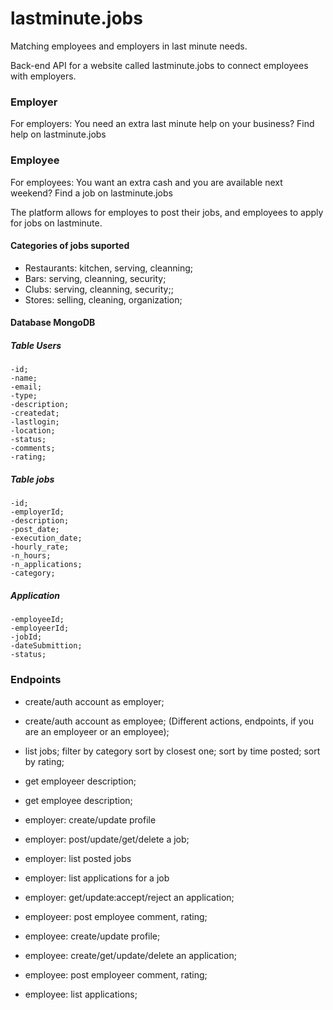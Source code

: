 # lastminute.jobs
Matching employees and employers in last minute needs.

Back-end API for a website called lastminute.jobs to connect employees with employers.

### Employer
For employers: You need an extra last minute help on your business? Find help on lastminute.jobs

### Employee
For employees: You want an extra cash and you are available next weekend? Find a job on lastminute.jobs

The platform allows for employes to post their jobs, and employees to apply for jobs on lastminute.

#### Categories of jobs suported
- Restaurants: kitchen, serving, cleanning;
- Bars: serving, cleanning, security;
- Clubs: serving, cleanning, security;;
- Stores: selling, cleaning, organization;


#### Database MongoDB
##### Table Users
    -id;
    -name;
    -email;
    -type;
    -description;
    -createdat;
    -lastlogin;
    -location;
    -status;
    -comments;
    -rating;
##### Table jobs
    -id;
    -employerId;
    -description;
    -post_date;
    -execution_date;
    -hourly_rate;
    -n_hours;
    -n_applications;
    -category;
##### Application
    -employeeId;
    -employeerId;
    -jobId;
    -dateSubmittion;
    -status;


### Endpoints

- create/auth account as employer; 
- create/auth account as employee;
(Different actions, endpoints, if you are an employeer or an employee);
- list jobs;
    filter by category
    sort by closest one;
    sort by time posted;
    sort by rating;
- get employeer description;
- get employee description;

- employer: create/update profile
- employer: post/update/get/delete a job;
- employer: list posted jobs
- employer: list applications for a job
- employer: get/update:accept/reject an application;
- employeer: post employee comment, rating;

- employee: create/update profile;
- employee: create/get/update/delete an application;
- employee: post employeer comment, rating;
- employee: list applications;





